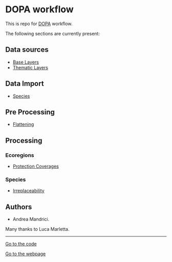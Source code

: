 # DOPA workflow

This is repo for [DOPA](https://dopa.jrc.ec.europa.eu/en) workflow.

The following sections are currently present:

## Data sources

+  [Base Layers](./sources/Base_Layers.md)
+  [Thematic Layers](./sources/Thematic_Layers.md)

## Data Import

+  [Species](.import/species/)   

## Pre Processing

+  [Flattening](./flattening/)

## Processing

### Ecoregions
+  [Protection Coverages](./processing/ecoregions/)

### Species
+  [Irreplaceability](./processing/irreplaceability/)

## Authors

*  Andrea Mandrici.

Many thanks to Luca Marletta. 

____

[Go to the code](https://github.com/andreamandrici/dopa_workflow)

[Go to the webpage](https://andreamandrici.github.io/dopa_workflow/)

